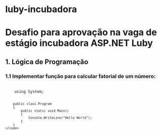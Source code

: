 # luby-incubadora
<h1>Desafio para aprovação na vaga de estágio incubadora ASP.NET Luby</h1>

<h2>1. Lógica de Programação</h2>

<h3>1.1 Implementar função para calcular fatorial de um número:</h3>
<pre>
	<code>
	using System;

		public class Program
		{
			public static void Main()
			{
				Console.WriteLine("Hello World");
			}
		}
	</code>
</pre>
